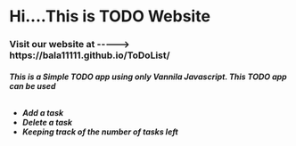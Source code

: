 <h1>Hi....This is TODO Website</h2>

<h3>Visit our website at -----> https://bala11111.github.io/ToDoList/</h3>

<h5>This is a Simple TODO app using only Vannila Javascript.
     This TODO app can be used <br><br>
     <ul>
       <li>Add a task</li>
       <li>Delete a task</li>
       <li>Keeping track of the number of tasks left</li>
     </ul>

<h5>